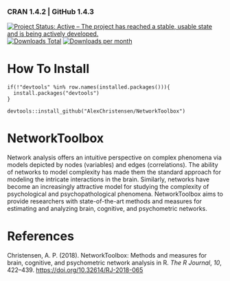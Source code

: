 ### CRAN 1.4.2 | GitHub 1.4.3

[![Project Status: Active – The project has reached a stable, usable state and is being actively developed.](https://www.repostatus.org/badges/latest/active.svg)](https://www.repostatus.org/#active)[![Downloads Total](https://cranlogs.r-pkg.org/badges/grand-total/NetworkToolbox?color=brightgreen)](https://cran.r-project.org/package=NetworkToolbox) [![Downloads per month](http://cranlogs.r-pkg.org/badges/NetworkToolbox?color=brightgreen)](https://cran.r-project.org/package=NetworkToolbox) 

# How To Install
```
if(!"devtools" %in% row.names(installed.packages())){
  install.packages("devtools")
}

devtools::install_github("AlexChristensen/NetworkToolbox")
```

# NetworkToolbox
Network analysis offers an intuitive perspective on complex phenomena via models depicted by nodes (variables) and edges (correlations). The ability of networks to model complexity has made them the standard approach for modeling the intricate interactions in the brain. Similarly, networks have become an increasingly attractive model for studying the complexity of psychological and psychopathological phenomena. NetworkToolbox aims to provide researchers with state-of-the-art methods and measures for estimating and analyzing brain, cognitive, and psychometric networks.

# References
Christensen, A. P. (2018). NetworkToolbox: Methods and measures for brain, cognitive, and
psychometric network analysis in R. *The R Journal*, *10*, 422–439.
https://doi.org/10.32614/RJ-2018-065
